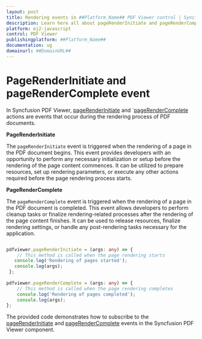 ```yaml
---
layout: post
title: Rendering events in ##Platform_Name## PDF Viewer control | Syncfusion
description: Learn here all about pageRenderInitiate and pageRenderComplete event in Syncfusion ##Platform_Name## PDF Viewer control of Syncfusion Essential JS 2 and more.
platform: ej2-javascript
control: PDF Viewer
publishingplatform: ##Platform_Name##
documentation: ug
domainurl: ##DomainURL##
---
```


# PageRenderInitiate and pageRenderComplete event

In Syncfusion PDF Viewer, [pageRenderInitiate](https://ej2.syncfusion.com/documentation/api/pdfviewer/#pagerendercomplete) and `[pageRenderComplete](https://ej2.syncfusion.com/documentation/api/pdfviewer/#pagerendercomplete) actions are events that occur during the rendering process of PDF documents. 

**PageRenderInitiate** 

The `pageRenderInitiate` event is triggered when the rendering of a page in the PDF document begins. This event provides developers with an opportunity to perform any necessary initialization or setup before the rendering of the page content commences. It can be utilized to prepare resources, set up rendering parameters, or execute any other actions required before the page rendering process starts.

**PageRenderComplete**

The `pageRenderComplete` event is triggered when the rendering of a page in the PDF document is completed. This event allows developers to perform cleanup tasks or finalize rendering-related processes after the rendering of the page content finishes. It can be used to release resources, finalize rendering settings, or handle any post-rendering tasks necessary for the application.


```ts

pdfviewer.pageRenderInitiate = (args: any) => {
    // This method is called when the page rendering starts
   console.log('Rendering of pages started');
   console.log(args);
 };
 
pdfviewer.pageRenderComplete = (args: any) => {
    // This method is called when the page rendering completes
    console.log('Rendering of pages completed');
    console.log(args);
};

```

The provided code demonstrates how to subscribe to the [pageRenderInitiate](https://ej2.syncfusion.com/documentation/api/pdfviewer/#pagerendercomplete) and [pageRenderComplete](https://ej2.syncfusion.com/documentation/api/pdfviewer/#pagerendercomplete) events in the Syncfusion PDF Viewer component. 
